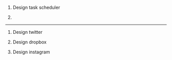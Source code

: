 

1. Design task scheduler

2. 
  --------

1. Design twitter

2. Design dropbox

3. Design instagram



